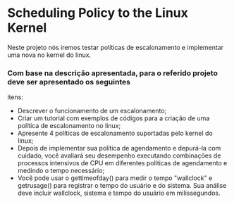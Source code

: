 # Scheduling Policy to the Linux Kernel
Neste projeto nós iremos testar políticas de escalonamento e implementar uma nova no kernel do
linux. 
### Com base na descrição apresentada, para o referido projeto deve ser apresentado os seguintes
itens:
- Descrever o funcionamento de um escalonamento;
- Criar um tutorial com exemplos de códigos para a criação de uma política de escalonamento
no linux;
- Apresente 4 políticas de escalonamento suportadas pelo kernel do linux;
- Depois de implementar sua política de agendamento e depurá-la com cuidado, você avaliará
seu desempenho executando combinações de processos intensivos de CPU em diferentes
políticas de agendamento e medindo o tempo necessário;
- Você pode usar o gettimeofday() para medir o tempo "wallclock" e getrusage()
para registrar o tempo do usuário e do sistema. Sua análise deve incluir wallclock,
sistema e tempo do usuário em milissegundos.
